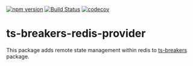 [![npm version](https://badge.fury.io/js/ts-breakers-redis-provider.svg)](https://badge.fury.io/js/ts-breakers)
[![Build Status](https://circleci.com/gh/migibert/ts-breakers-providers.svg?style=shield)](https://circleci.com/gh/migibert/ts-breakers-redis-provider)
[![codecov](https://codecov.io/gh/migibert/ts-breakers-redis-provider/branch/main/graph/badge.svg?token=CTV9BCN9LK)](https://codecov.io/gh/migibert/ts-breakers-redis-provider)

# ts-breakers-redis-provider

This package adds remote state management within redis to [ts-breakers](https://www.npmjs.com/package/ts-breakers) package.

